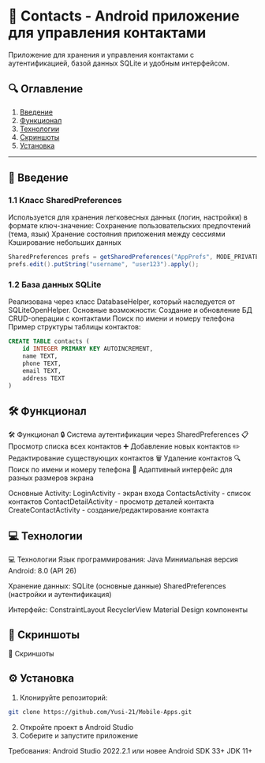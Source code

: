 # 📱 Contacts - Android приложение для управления контактами

Приложение для хранения и управления контактами с аутентификацией, базой данных SQLite и удобным интерфейсом.

## 🔍 Оглавление
1. [Введение](#-введение)
2. [Функционал](#-функционал)
3. [Технологии](#-технологии)
4. [Скриншоты](#-скриншоты)
5. [Установка](#-установка)

---

## 📌 Введение

### 1.1 Класс SharedPreferences
Используется для хранения легковесных данных (логин, настройки) в формате ключ-значение:
  Сохранение пользовательских предпочтений (тема, язык)
  Хранение состояния приложения между сессиями
  Кэширование небольших данных

```java
SharedPreferences prefs = getSharedPreferences("AppPrefs", MODE_PRIVATE);
prefs.edit().putString("username", "user123").apply();
```
### 1.2 База данных SQLite
Реализована через класс DatabaseHelper, который наследуется от SQLiteOpenHelper. Основные возможности:
  Создание и обновление БД
  CRUD-операции с контактами
  Поиск по имени и номеру телефона
Пример структуры таблицы контактов:

```sql
CREATE TABLE contacts (
    id INTEGER PRIMARY KEY AUTOINCREMENT,
    name TEXT,
    phone TEXT,
    email TEXT,
    address TEXT
)
```

## 🛠 Функционал
🛠 Функционал
  🔒 Система аутентификации через SharedPreferences
  📋 Просмотр списка всех контактов
  ➕ Добавление новых контактов
  ✏️ Редактирование существующих контактов
  🗑 Удаление контактов
  🔍 Поиск по имени и номеру телефона
  📱 Адаптивный интерфейс для разных размеров экрана

Основные Activity:
  LoginActivity - экран входа
  ContactsActivity - список контактов
  ContactDetailActivity - просмотр деталей контакта
  CreateContactActivity - создание/редактирование контакта

## 💻 Технологии
💻 Технологии
Язык программирования: Java
Минимальная версия Android: 8.0 (API 26)

Хранение данных:
  SQLite (основные данные)
  SharedPreferences (настройки и аутентификация)

Интерфейс:
  ConstraintLayout
  RecyclerView
  Material Design компоненты

## 📸 Скриншоты
📸 Скриншоты



## ⚙ Установка
1. Клонируйте репозиторий:
```bash
git clone https://github.com/Yusi-21/Mobile-Apps.git
```
2. Откройте проект в Android Studio
3. Соберите и запустите приложение

Требования:
  Android Studio 2022.2.1 или новее
  Android SDK 33+
  JDK 11+
